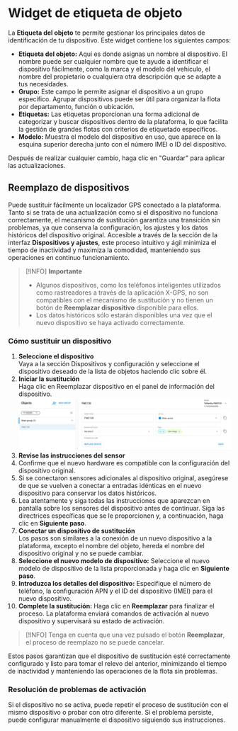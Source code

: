 # Widget de etiqueta de objeto

La **Etiqueta del objeto** te permite gestionar los principales datos de identificación de tu dispositivo. Este widget contiene los siguientes campos:

- **Etiqueta del objeto:** Aquí es donde asignas un nombre al dispositivo. El nombre puede ser cualquier nombre que te ayude a identificar el dispositivo fácilmente, como la marca y el modelo del vehículo, el nombre del propietario o cualquiera otra descripción que se adapte a tus necesidades.
- **Grupo:** Este campo le permite asignar el dispositivo a un grupo específico. Agrupar dispositivos puede ser útil para organizar la flota por departamento, función o ubicación.
- **Etiquetas:** Las etiquetas proporcionan una forma adicional de categorizar y buscar dispositivos dentro de la plataforma, lo que facilita la gestión de grandes flotas con criterios de etiquetado específicos.
- **Modelo:** Muestra el modelo del dispositivo en uso, que aparece en la esquina superior derecha junto con el número IMEI o ID del dispositivo.

Después de realizar cualquier cambio, haga clic en "Guardar" para aplicar las actualizaciones.

## Reemplazo de dispositivos

Puede sustituir fácilmente un localizador GPS conectado a la plataforma. Tanto si se trata de una actualización como si el dispositivo no funciona correctamente, el mecanismo de sustitución garantiza una transición sin problemas, ya que conserva la configuración, los ajustes y los datos históricos del dispositivo original. Accesible a través de la sección de la interfaz **Dispositivos y ajustes**, este proceso intuitivo y ágil minimiza el tiempo de inactividad y maximiza la comodidad, manteniendo sus operaciones en continuo funcionamiento.

> [!INFO]
> **Importante**
> - Algunos dispositivos, como los teléfonos inteligentes utilizados como rastreadores a través de la aplicación X-GPS, no son compatibles con el mecanismo de sustitución y no tienen un botón de **Reemplazar dispositivo** disponible para ellos.
> - Los datos históricos sólo estarán disponibles una vez que el nuevo dispositivo se haya activado correctamente.

### Cómo sustituir un dispositivo

1. **Seleccione el dispositivo**  
Vaya a la sección Dispositivos y configuración y seleccione el dispositivo deseado de la lista de objetos haciendo clic sobre él.
2. **Iniciar la sustitución**  
Haga clic en Reemplazar dispositivo en el panel de información del dispositivo.![image-20241213-115932.png](attachments/image-20241213-115932.png)
3. **Revise las instrucciones del sensor**
  1. Confirme que el nuevo hardware es compatible con la configuración del dispositivo original.
  2. Si se conectaron sensores adicionales al dispositivo original, asegúrese de que se vuelven a conectar a entradas idénticas en el nuevo dispositivo para conservar los datos históricos.
  3. Lea atentamente y siga todas las instrucciones que aparezcan en pantalla sobre los sensores del dispositivo antes de continuar. Siga las directrices específicas que se le proporcionen y, a continuación, haga clic en **Siguiente paso**.
4. **Conectar un dispositivo de sustitución**  
Los pasos son similares a la conexión de un nuevo dispositivo a la plataforma, excepto el nombre del objeto, hereda el nombre del dispositivo original y no se puede cambiar.
  1. **Seleccione el nuevo modelo de dispositivo:** Seleccione el nuevo modelo de dispositivo de la lista proporcionada y haga clic en **Siguiente paso**.
  2. **Introduzca los detalles del dispositivo:** Especifique el número de teléfono, la configuración APN y el ID del dispositivo (IMEI) para el nuevo dispositivo.
  3. **Complete la sustitución:** Haga clic en **Reemplazar** para finalizar el proceso. La plataforma enviará comandos de activación al nuevo dispositivo y supervisará su estado de activación.

> [!INFO]
> Tenga en cuenta que una vez pulsado el botón **Reemplazar**, el proceso de reemplazo no se puede cancelar.

Estos pasos garantizan que el dispositivo de sustitución esté correctamente configurado y listo para tomar el relevo del anterior, minimizando el tiempo de inactividad y manteniendo las operaciones de la flota sin problemas.

### Resolución de problemas de activación

Si el dispositivo no se activa, puede repetir el proceso de sustitución con el mismo dispositivo o probar con otro diferente. Si el problema persiste, puede configurar manualmente el dispositivo siguiendo sus instrucciones.